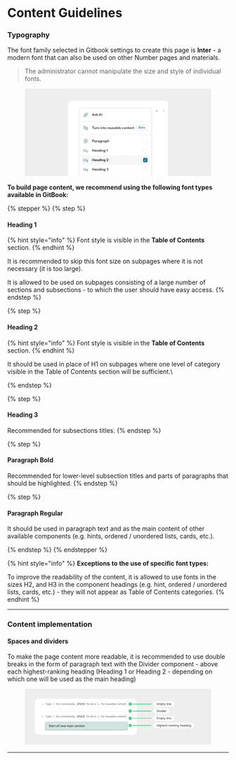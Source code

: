 # Content Guidelines



### Typography

The font family selected in Gitbook settings to create this page is **Inter** - a modern font that can also be used on other Number pages and materials.

> The administrator cannot manipulate the size and style of individual fonts.

<figure><img src="../../.gitbook/assets/Typography.png" alt=""><figcaption></figcaption></figure>

**To build page content, we recommend using the following font types available in GitBook:**

{% stepper %}
{% step %}
#### Heading 1

{% hint style="info" %}
Font style is visible in the **Table of Contents** section.
{% endhint %}

It is recommended to skip this font size on subpages where it is not necessary (it is too large).&#x20;

It is allowed to be used on subpages consisting of a large number of sections and subsections - to which the user should have easy access.
{% endstep %}

{% step %}
#### Heading 2

{% hint style="info" %}
Font style is visible in the **Table of Contents** section.
{% endhint %}

It should be used in place of H1 on subpages where one level of category visible in the Table of Contents section will be sufficient.\

{% endstep %}

{% step %}
#### Heading 3

Recommended for subsections titles.&#x20;
{% endstep %}

{% step %}
#### Paragraph Bold

Recommended for lower-level subsection titles and parts of paragraphs that should be highlighted.
{% endstep %}

{% step %}
#### Paragraph Regular

It should be used in paragraph text and as the main content of other available components (e.g. hints, ordered / unordered lists, cards, etc.).


{% endstep %}
{% endstepper %}

{% hint style="info" %}
**Exceptions to the use of specific font types:**

To improve the readability of the content, it is allowed to use fonts in the sizes H2, and H3 in the component headings (e.g. hint, ordered / unordered lists, cards, etc.) - they will not appear as Table of Contents categories.
{% endhint %}



***



### Content implementation

#### Spaces and dividers

To make the page content more readable, it is recommended to use double breaks in the form of paragraph text with the Divider component - above each highest-ranking heading (Heading 1 or Heading 2 - depending on which one will be used as the main heading)

<figure><img src="../../.gitbook/assets/Content implementation.png" alt=""><figcaption></figcaption></figure>



***













